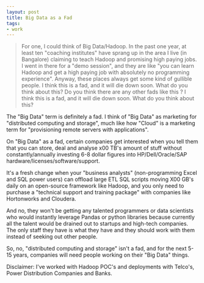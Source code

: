 ```yaml
---
layout: post
title: Big Data as a Fad
tags:
- work
---
```


> For one, I could think of Big Data/Hadoop. In the past one year, at least ten "coaching institutes" have sprang up in the area I live (in Bangalore) claiming to teach Hadoop and promising high paying jobs. I went in there for a "demo session", and they are like "you can learn Hadoop and get a high paying job with absolutely no programming experience".
Anyway, these places always get some kind of gullible people.
I think this is a fad, and it will die down soon. What do you think about this? Do you think there are any other fads like this ? I think this is a fad, and it will die down soon. What do you think about this?

The "Big Data" term is definitely a fad. I think of "Big Data" as marketing for "distributed computing and storage", much like how "Cloud" is a marketing term for "provisioning remote servers with applications".

On "Big Data" as a fad, certain companies get interested when you tell them that you can store, deal and analyse x00 TB's amount of stuff without constantly/annually investing 6-8 dollar figures into HP/Dell/Oracle/SAP hardware/licenses/software/support.

It's a fresh change when your "business analysts" (non-programming Excel and SQL power users) can offload large ETL SQL scripts moving X00 GB's daily on an open-source framework like Hadoop, and you only need to purchase a "technical support and training package" with companies like Hortonworks and Cloudera.

And no, they won't be getting any talented programmers or data scientists who would instantly leverage Pandas or python libraries because currently all the talent would be drained out to startups and high-tech companies. The only staff they have is what they have and they should work with them instead of seeking out other people.

So, no, "distributed computing and storage" isn't a fad, and for the next 5-15 years, companies will need people working on their "Big Data" things.

Disclaimer: I've worked with Hadoop POC's and deployments with Telco's, Power Distribution Companies and Banks.

